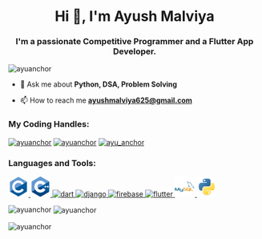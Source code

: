 <h1 align="center">Hi 👋, I'm Ayush Malviya</h1>
<h3 align="center">I'm a passionate Competitive Programmer and a Flutter App Developer.</h3>

<p align="left"> <img src="https://komarev.com/ghpvc/?username=ayuanchor&label=Profile%20views&color=0e75b6&style=flat" alt="ayuanchor" /> </p>

- 💬 Ask me about **Python, DSA, Problem Solving**

- 📫 How to reach me **ayushmalviya625@gmail.com**

<h3 align="left">My Coding Handles:</h3>
<p align="left">
<a href="https://codeforces.com/profile/ayuanchor" target="blank"><img align="center" src="https://raw.githubusercontent.com/rahuldkjain/github-profile-readme-generator/master/src/images/icons/Social/codeforces.svg" alt="ayuanchor" height="30" width="40" /></a>
<a href="https://www.leetcode.com/ayuanchor" target="blank"><img align="center" src="https://raw.githubusercontent.com/rahuldkjain/github-profile-readme-generator/master/src/images/icons/Social/leet-code.svg" alt="ayuanchor" height="30" width="40" /></a>
<a href="https://www.codechef.com/users/ayu_anchor" target="blank"><img align="center" src="https://www.google.com/search?sxsrf=AB5stBi1W1Afs579VQL6zj7BZHQCJTPbew:1690749365281&q=codechef+image&tbm=isch&source=lnms&sa=X&ved=2ahUKEwjwlMmapLeAAxUKRmwGHcDvA6YQ0pQJegQIDBAB&biw=1536&bih=739&dpr=1.25#imgrc=io0EWyrogcsk9M" alt="ayu_anchor" height="30" width="40" /></a>
</p>

<h3 align="left">Languages and Tools:</h3>
<p align="left"> <a href="https://www.cprogramming.com/" target="_blank" rel="noreferrer"> <img src="https://raw.githubusercontent.com/devicons/devicon/master/icons/c/c-original.svg" alt="c" width="40" height="40"/> </a> <a href="https://www.w3schools.com/cpp/" target="_blank" rel="noreferrer"> <img src="https://raw.githubusercontent.com/devicons/devicon/master/icons/cplusplus/cplusplus-original.svg" alt="cplusplus" width="40" height="40"/> </a> <a href="https://dart.dev" target="_blank" rel="noreferrer"> <img src="https://www.vectorlogo.zone/logos/dartlang/dartlang-icon.svg" alt="dart" width="40" height="40"/> </a> <a href="https://www.djangoproject.com/" target="_blank" rel="noreferrer"> <img src="https://cdn.worldvectorlogo.com/logos/django.svg" alt="django" width="40" height="40"/> </a> <a href="https://firebase.google.com/" target="_blank" rel="noreferrer"> <img src="https://www.vectorlogo.zone/logos/firebase/firebase-icon.svg" alt="firebase" width="40" height="40"/> </a> <a href="https://flutter.dev" target="_blank" rel="noreferrer"> <img src="https://www.vectorlogo.zone/logos/flutterio/flutterio-icon.svg" alt="flutter" width="40" height="40"/> </a> <a href="https://www.mysql.com/" target="_blank" rel="noreferrer"> <img src="https://raw.githubusercontent.com/devicons/devicon/master/icons/mysql/mysql-original-wordmark.svg" alt="mysql" width="40" height="40"/> </a> <a href="https://www.python.org" target="_blank" rel="noreferrer"> <img src="https://raw.githubusercontent.com/devicons/devicon/master/icons/python/python-original.svg" alt="python" width="40" height="40"/> </a> </p>

<p><img align="left" src="https://github-readme-stats.vercel.app/api/top-langs?username=ayuanchor&show_icons=true&locale=en&layout=compact" alt="ayuanchor" /></p>

<p>&nbsp;<img align="center" src="https://github-readme-stats.vercel.app/api?username=ayuanchor&show_icons=true&locale=en" alt="ayuanchor" /></p>

<p><img align="center" src="https://github-readme-streak-stats.herokuapp.com/?user=ayuanchor&" alt="ayuanchor" /></p>
